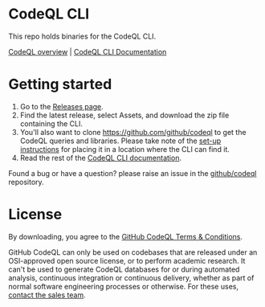 # CodeQL CLI

This repo holds binaries for the CodeQL CLI.

[CodeQL overview](https://securitylab.github.com/tools/codeql/) | [CodeQL CLI Documentation](https://codeql.github.com/docs/codeql-cli/)

# Getting started

1. Go to the [Releases page](https://github.com/github/codeql-cli-binaries/releases).
2. Find the latest release, select Assets, and download the zip file containing the CLI.
3. You'll also want to clone https://github.com/github/codeql to get the CodeQL queries and
   libraries. Please take note of the
   [set-up instructions](https://codeql.github.com/docs/codeql-cli/getting-started-with-the-codeql-cli/)
   for placing it in a location where the CLI can find it.
4. Read the rest of the [CodeQL CLI documentation](https://codeql.github.com/docs/codeql-cli/).

Found a bug or have a question? please raise an issue in the [github/codeql](https://github.com/github/codeq) repository.

# License

By downloading, you agree to the [GitHub CodeQL Terms & Conditions](https://securitylab.github.com/tools/codeql/license/).

GitHub CodeQL can only be used on codebases that are released under an OSI-approved open source license, or to perform academic research. It can't be used to generate CodeQL databases for or during automated analysis, continuous integration or continuous delivery, whether as part of normal software engineering processes or otherwise. For these uses, [contact the sales team](https://enterprise.github.com/contact).
